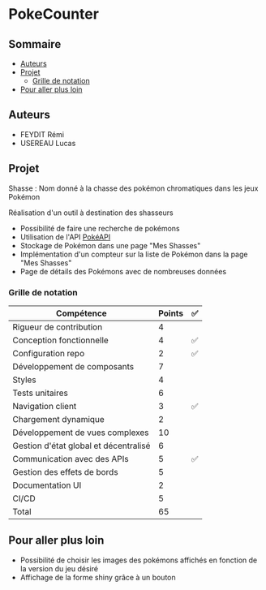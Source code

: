 # PokeCounter

## Sommaire

- [Auteurs](#auteurs)
- [Projet](#projet)
    - [Grille de notation](#grille-de-notation)
- [Pour aller plus loin](#pour-aller-plus-loin)

## Auteurs

- FEYDIT Rémi
- USEREAU Lucas

## Projet

Shasse : Nom donné à la chasse des pokémon chromatiques dans les jeux Pokémon

Réalisation d'un outil à destination des shasseurs

- Possibilité de faire une recherche de pokémons
- Utilisation de l'API [PokéAPI](https://pokeapi.co/)
- Stockage de Pokémon dans une page "Mes Shasses"
- Implémentation d'un compteur sur la liste de Pokémon dans la page "Mes Shasses"
- Page de détails des Pokémons avec de nombreuses données


### Grille de notation

Compétence | Points | ✅
--- | --- | ---
Rigueur de contribution |  4 |
Conception fonctionnelle | 4  | ✅
Configuration repo | 2 | ✅
Développement de composants | 7 | 
Styles | 4 |
Tests unitaires | 6 | 
Navigation client | 3 | ✅
Chargement dynamique | 2 | 
Développement de vues complexes | 10 | 
Gestion d'état global et décentralisé | 6 | 
Communication avec des APIs | 5 | ✅
Gestion des effets de bords | 5 |
Documentation UI | 2 |
CI/CD | 5 |
Total | 65 |


## Pour aller plus loin

- Possibilité de choisir les images des pokémons affichés en fonction de la version du jeu désiré
- Affichage de la forme shiny grâce à un bouton